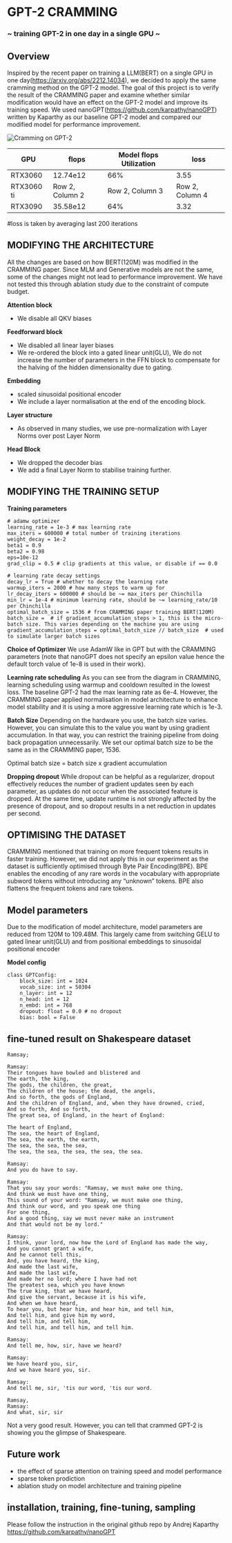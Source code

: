 # GPT-2 CRAMMING
### ~ training GPT-2 in one day in a single GPU ~
## Overview
Inspired by the recent paper on training a LLM(BERT) on a single GPU in one day(https://arxiv.org/abs/2212.14034), we decided to apply the same cramming method on the GPT-2 model. 
The goal of this project is to verify the result of the CRAMMING paper and examine whether similar modification would have an effect on the GPT-2 model and improve its training speed.
We used nanoGPT(https://github.com/karpathy/nanoGPT) written by Kaparthy as our baseline GPT-2 model and compared our modified model for performance improvement.

![Cramming on GPT-2](assets/loss.png)

| GPU | flops | Model flops Utilization | loss |
| -------- | -------- | -------- | -------- |
| RTX3060 | 12.74e12 | 66% | 3.55 |
| RTX3060 ti | Row 2, Column 2 | Row 2, Column 3 | Row 2, Column 4 |
| RTX3090 | 35.58e12 | 64% | 3.32 |

#loss is taken by averaging last 200 iterations
## MODIFYING THE ARCHITECTURE
All the changes are based on how BERT(120M) was modified in the CRAMMING paper. Since MLM and Generative models are not the same, some of the changes might not lead to performance improvement. We have not tested this through ablation study due to the constraint of compute budget.

**Attention block** 
- We disable all QKV biases

**Feedforward block**
- We disabled all linear layer biases
- We re-ordered the block into a gated linear unit(GLU), We do not increase the number of parameters in the FFN block to compensate for the halving of the hidden dimensionality due to gating.

**Embedding**
- scaled sinusoidal positional encoder
- We include a layer normalisation at the end of the encoding block.

**Layer structure** 
- As observed in many studies, we use pre-normalization with Layer Norms over post Layer Norm

**Head Block**
- We dropped the decoder bias 
- We add a final Layer Norm to stabilise training further.

## MODIFYING THE TRAINING SETUP
**Training parameters** 

```
# adamw optimizer
learning_rate = 1e-3 # max learning rate
max_iters = 600000 # total number of training iterations
weight_decay = 1e-2
beta1 = 0.9
beta2 = 0.98
eps=10e-12
grad_clip = 0.5 # clip gradients at this value, or disable if == 0.0

# learning rate decay settings
decay_lr = True # whether to decay the learning rate
warmup_iters = 2000 # how many steps to warm up for
lr_decay_iters = 600000 # should be ~= max_iters per Chinchilla
min_lr = 1e-4 # minimum learning rate, should be ~= learning_rate/10 per Chinchilla
optimal_batch_size = 1536 # from CRAMMING paper training BERT(120M)
batch_size =  # if gradient_accumulation_steps > 1, this is the micro-batch size. This varies depending on the machine you are using
gradient_accumulation_steps = optimal_batch_size // batch_size  # used to simulate larger batch sizes
```

**Choice of Optimizer**
We use AdamW like in GPT but with the CRAMMING parameters (note that nanoGPT does not specify an epsilon value hence the default torch value of 1e-8 is used in their work).


**Learning rate scheduling**
As you can see from the diagram in CRAMMING, learning scheduling using warmup and cooldown resulted in the lowest loss. The baseline GPT-2 had the max learning rate as 6e-4. However, the CRAMMING paper applied normalisation in model architecture to enhance model stability and it is using a more aggressive learning rate which is 1e-3.


**Batch Size**
Depending on the hardware you use, the batch size varies. However, you can simulate this to the value you want by using gradient accumulation. In that way, you can restrict the training pipeline from doing back propagation unnecessarily. We set our optimal batch size to be the same as in the CRAMMING paper, 1536. 

Optimal batch size = batch size x gradient accumulation

**Dropping dropout** 
While dropout can be helpful as a regularizer, dropout effectively reduces the number of gradient updates seen by each parameter, as updates do not occur when the associated feature is dropped. At the same time, update runtime is not strongly affected by the presence of dropout, and so dropout results in a net reduction in updates per second.


## OPTIMISING THE DATASET
CRAMMING mentioned that training on more frequent tokens results in faster training. However, we did not apply this in our experiment as the dataset is sufficiently optimised through Byte Pair Encoding(BPE). BPE enables the encoding of any rare words in the vocabulary with appropriate subword tokens without introducing any “unknown” tokens. BPE also flattens the frequent tokens and rare tokens.

## Model parameters
Due to the modification of model architecture, model parameters are reduced from 120M to 109.48M. This largely came from switching GELU to gated linear unit(GLU) and from positional embeddings to sinusoidal positional encoder

**Model config** 

```
class GPTConfig:
    block_size: int = 1024
    vocab_size: int = 50304   
    n_layer: int = 12
    n_head: int = 12
    n_embd: int = 768
    dropout: float = 0.0 # no dropout
    bias: bool = False
```
## fine-tuned result on Shakespeare dataset
```
Ramsay;

Ramsay:
Their tongues have bowled and blistered and
The earth, the king,
The gods, the children, the great,
The children of the house; the dead, the angels,
And so forth, the gods of England,
And the children of England, and, when they have drowned, cried,
And so forth, And so forth,
The great sea, of England, in the heart of England:

The heart of England,
The sea, the heart of England,
The sea, the earth, the earth,
The sea, the sea, the sea,
The sea, the sea, the sea, the sea, the sea.

Ramsay:
And you do have to say.

Ramsay:
That you say your words: "Ramsay, we must make one thing,
And think we must have one thing,
This sound of your word: "Ramsay, we must make one thing,
And think our word, and you speak one thing
For one thing,
And a good thing, say we must never make an instrument
And that would not be my lord."

Ramsay:
I think, your lord, now how the Lord of England has made the way,
And you cannot grant a wife,
And he cannot tell this,
And, you have heard, the king,
And made the last wife,
And made the last wife,
And made her no lord; where I have had not
The greatest sea, which you have known
The true king, that we have heard,
And give the servant, because it is his wife,
And when we have heard,
To hear you, but hear him, and hear him, and tell him,
And tell him, and give him my word,
And tell him, and tell him,
And tell him, and tell him, and tell him.

Ramsay:
And tell me, how, sir, have we heard?

Ramsay:
We have heard you, sir,
And we have heard you, sir.

Ramsay:
And tell me, sir, 'tis our word, 'tis our word.

Ramsay,
Ramsay:
And what, sir, sir
```
Not a very good result. However, you can tell that crammed GPT-2 is showing you the glimpse of Shakespeare.

## Future work
- the effect of sparse attention on training speed and model performance
- sparse token prodiction
- ablation study on model architecture and training pipeline

## installation, training, fine-tuning, sampling
Please follow the instruction in the original github repo by Andrej Kaparthy
https://github.com/karpathy/nanoGPT
